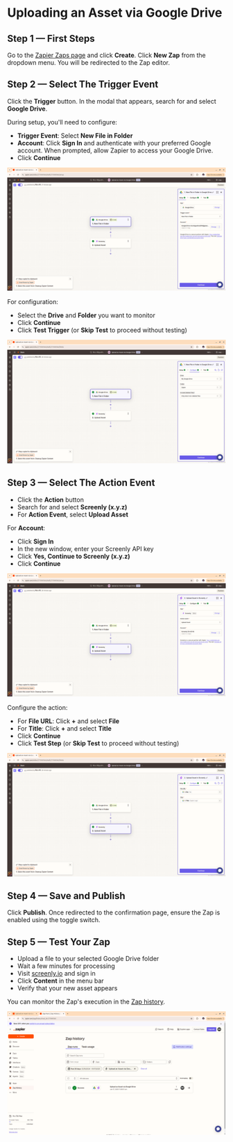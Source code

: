 # Uploading an Asset via Google Drive

## Step 1 &mdash; First Steps

Go to the [Zapier Zaps page](https://zapier.com/app/assets/zaps) and click **Create**.
Click **New Zap** from the dropdown menu. You will be redirected to the Zap editor.

## Step 2 &mdash; Select The Trigger Event

Click the **Trigger** button. In the modal that appears, search for and select **Google Drive**.

During setup, you'll need to configure:
* **Trigger Event**: Select **New File in Folder**
* **Account**: Click **Sign In** and authenticate with your preferred Google account.
  When prompted, allow Zapier to access your Google Drive.
* Click **Continue**

![Google Drive trigger setup](/docs/cookbook/images/zapier-google-drive-01-trigger-setup.png)

For configuration:
* Select the **Drive** and **Folder** you want to monitor
* Click **Continue**
* Click **Test Trigger** (or **Skip Test** to proceed without testing)

![Google Drive trigger configuration](/docs/cookbook/images/zapier-google-drive-02-trigger-configure.png)

## Step 3 &mdash; Select The Action Event

* Click the **Action** button
* Search for and select **Screenly (x.y.z)**
* For **Action Event**, select **Upload Asset**

For **Account**:
* Click **Sign In**
* In the new window, enter your Screenly API key
* Click **Yes, Continue to Screenly (x.y.z)**
* Click **Continue**

![Screenly action setup](/docs/cookbook/images/zapier-google-drive-03-action-setup.png)

Configure the action:
* For **File URL**: Click **+** and select **File**
* For **Title**: Click **+** and select **Title**
* Click **Continue**
* Click **Test Step** (or **Skip Test** to proceed without testing)

![Screenly action configuration](/docs/cookbook/images/zapier-google-drive-04-action-configure.png)

## Step 4 &mdash; Save and Publish

Click **Publish**. Once redirected to the confirmation page, ensure the Zap is enabled
using the toggle switch.

## Step 5 &mdash; Test Your Zap

* Upload a file to your selected Google Drive folder
* Wait a few minutes for processing
* Visit [screenly.io](https://www.screenly.io/) and sign in
* Click **Content** in the menu bar
* Verify that your new asset appears

You can monitor the Zap's execution in the [Zap history](https://zapier.com/app/history).

![Screenly content](/docs/cookbook/images/zapier-google-drive-05-zap-runs.png)
